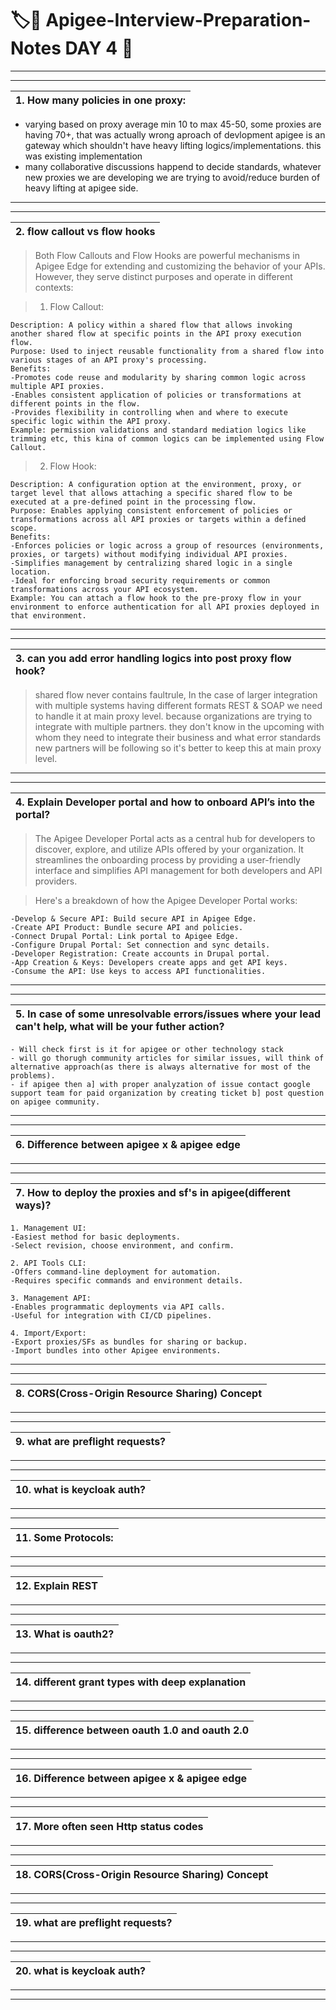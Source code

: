 # :label::bookmark: Apigee-Interview-Preparation-Notes DAY 4 :high_brightness:
---
---
|1. How many policies in one proxy:|
|:------------|
- varying based on proxy average min 10 to max 45-50, some proxies are having 70+, that was actually wrong aproach of devlopment apigee is an gateway which shouldn't have heavy lifting logics/implementations. this was existing implementation 
- many collaborative discussions happend to decide standards, whatever new proxies we are developing we are trying to avoid/reduce burden of heavy lifting at apigee side. 

---
---
|2. flow callout vs flow hooks|
|:------------|
> Both Flow Callouts and Flow Hooks are powerful mechanisms in Apigee Edge for extending and customizing the behavior of your APIs. However, they serve distinct purposes and operate in different contexts:

> 1. Flow Callout:
```
Description: A policy within a shared flow that allows invoking another shared flow at specific points in the API proxy execution flow.
Purpose: Used to inject reusable functionality from a shared flow into various stages of an API proxy's processing.
Benefits:
-Promotes code reuse and modularity by sharing common logic across multiple API proxies.
-Enables consistent application of policies or transformations at different points in the flow.
-Provides flexibility in controlling when and where to execute specific logic within the API proxy.
Example: permission validations and standard mediation logics like trimming etc, this kina of common logics can be implemented using Flow Callout.
```
> 2. Flow Hook:
```
Description: A configuration option at the environment, proxy, or target level that allows attaching a specific shared flow to be executed at a pre-defined point in the processing flow.
Purpose: Enables applying consistent enforcement of policies or transformations across all API proxies or targets within a defined scope.
Benefits:
-Enforces policies or logic across a group of resources (environments, proxies, or targets) without modifying individual API proxies.
-Simplifies management by centralizing shared logic in a single location.
-Ideal for enforcing broad security requirements or common transformations across your API ecosystem.
Example: You can attach a flow hook to the pre-proxy flow in your environment to enforce authentication for all API proxies deployed in that environment.
```
---
---
|3. can you add error handling logics into post proxy flow hook?|
|:------------|
> shared flow never contains faultrule,
> In the case of larger integration with multiple systems having different formats REST & SOAP we need to handle it at main proxy level.
> because organizations are trying to integrate with multiple partners. they don't know in the upcoming with whom they need to integrate their business and what error standards new partners will be following
> so it's better to keep this at main proxy level.
---
---
|4. Explain Developer portal and how to onboard API’s into the portal?|
|:------------|
> The Apigee Developer Portal acts as a central hub for developers to discover, explore, and utilize APIs offered by your organization. It streamlines the onboarding process by providing a user-friendly interface and simplifies API management for both developers and API providers.

> Here's a breakdown of how the Apigee Developer Portal works:
```
-Develop & Secure API: Build secure API in Apigee Edge.
-Create API Product: Bundle secure API and policies.
-Connect Drupal Portal: Link portal to Apigee Edge.
-Configure Drupal Portal: Set connection and sync details.
-Developer Registration: Create accounts in Drupal portal.
-App Creation & Keys: Developers create apps and get API keys.
-Consume the API: Use keys to access API functionalities.
```

---
---
|5. In case of some unresolvable errors/issues where your lead can't help, what will be your futher action?|
|:---------------------------
```
- Will check first is it for apigee or other technology stack
- will go thorugh community articles for similar issues, will think of alternative approach(as there is always alternative for most of the problems). 
- if apigee then a] with proper analyzation of issue contact google support team for paid organization by creating ticket b] post question on apigee community. 
```
---
---
|6. Difference between apigee x & apigee edge|
|:-----------------|

---
---
|7. How to deploy the proxies and sf's in apigee(different ways)?|
|:-----------------|
```
1. Management UI:
-Easiest method for basic deployments.
-Select revision, choose environment, and confirm.

2. API Tools CLI:
-Offers command-line deployment for automation.
-Requires specific commands and environment details.

3. Management API:
-Enables programmatic deployments via API calls.
-Useful for integration with CI/CD pipelines.

4. Import/Export:
-Export proxies/SFs as bundles for sharing or backup.
-Import bundles into other Apigee environments.
```
---
---
|8. CORS(Cross-Origin Resource Sharing) Concept|
|:--------------------|

---
---
|9. what are  preflight requests?|
|:--------------------|

---
---
|10. what is keycloak auth?|
|:--------------------|

---
---
|11. Some Protocols:|
|:------------|

---
---
|12. Explain REST|
|:------------|

---
---
|13. What is oauth2?|
|:------------|

---
---
|14. different grant types with deep explanation|
|:------------|

---
---
|15. difference between oauth 1.0 and oauth 2.0|
|:---------------------------
---
---
|16. Difference between apigee x & apigee edge|
|:-----------------|

---
---
|17. More often seen Http status codes|
|:-----------------|

---
---
|18. CORS(Cross-Origin Resource Sharing) Concept|
|:--------------------|

---
---
|19. what are  preflight requests?|
|:--------------------|

---
---
|20. what is keycloak auth?|
|:--------------------|

---
---
